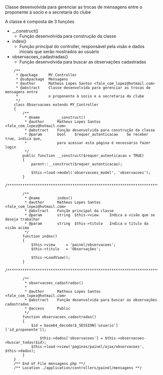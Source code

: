 Classe desenvolvida para gerenciar as trocas de mensagens entre o proponente à socio e a secretaria do clube

A classe é composta de 3 funções

* __construct()
	* Função desenvolvida para construção da classe
* index()
	* Função principal do controller, responsável pela visão e dados iniciais que serão mostrados ao usuário
* observacoes_cadastradas()
	* Função desenvolvida para buscar as observações cadastradas

```
    /**
     * @package     MY_Controller
     * @subpackage  Mensagens
     * @author      Matheus Lopes Santos <fale_com_lopez@hotmail.com>
     * @abstract    Classe desenvolvida para gerenciar as trocas de mensagens entre
     *              o proponente à socio e a secretaria do clube
     */
    class Observacoes extends MY_Controller
    {
        /**
         * @name        __construct()
         * @author      Matheus Lopes Santos <fale_com_lopez@hotmail.com>
         * @abstract    Função desenvolvida para construção da classe
         * @param       bool    $requer_autenticacao    Se receber true, indica que,
         *              para acessar esta página é necessário fazer login
         */
        public function __construct($requer_autenticacao = TRUE)
        {
            parent::__construct($requer_autenticacao);
            
            $this->load->model('observacoes_model', 'observacoes');
        }
        /**********************************************************************/
        
        /**
         * @name        index()
         * @author      Matheus Lopes Santos <fale_com_lopez@hotmail.com>
         * @abstract    Função principal da classe
         * @param       string  $this->view     Indica a visão que se deseja trabalhar
         * @param       string  $this->titulo   Indica o título da visão acima
         */
        function index()
        {
            $this->view     = 'painel/observacoes';
            $this->titulo   = 'Observações';
            
            $this->LoadView();
        }
        /**********************************************************************/
        
        /**
         * observacoes_cadastradas()
         * 
         * @author      Matheus Lopes Santos <fale_com_lopez@hotmail.com>
         * @abstract    Função desenvolvida para buscar as observações cadastradas
         * @access      Public
         */
        function observacoes_cadastradas()
        {
            $id = base64_decode($_SESSION['usuario']['id_proponente']);
            
                $this->dados['observacoes'] = $this->observacoes->buscar_todas($id);
            $this->load->view('paginas/painel/ajax/observacoes', $this->dados);
        }
    }
    /** End of File mensagens.php **/
    /** Location ./application/controllers/painel/mensagens **/
